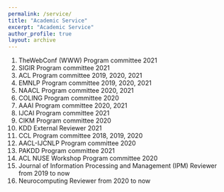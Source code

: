 ```yaml
---
permalink: /service/
title: "Academic Service"
excerpt: "Academic Service"
author_profile: true
layout: archive
---
```


1. TheWebConf (WWW) Program committee 2021 
1. SIGIR Program committee 2021 
1. ACL Program committee 2019, 2020, 2021
1. EMNLP Program committee 2019, 2020, 2021
1. NAACL Program committee 2020, 2021
1. COLING Program committee 2020 
1. AAAI Program committee 2020, 2021 
1. IJCAI Program committee 2021 
1. CIKM Program committee 2020 
1. KDD External Reviewer 2021
3. CCL Program committee 2018, 2019, 2020 
4. AACL-IJCNLP Program committee 2020 
5. PAKDD Program committee 2021 
6. ACL NUSE Workshop Program committee 2020 
7. Journal of Information Processing and Management (IPM) Reviewer from 2019 to now
8. Neurocomputing Reviewer from 2020 to now
